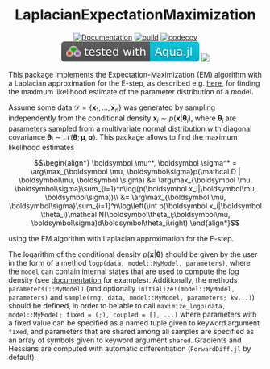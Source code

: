 <div align="center">

# LaplacianExpectationMaximization

[![Documentation](https://img.shields.io/badge/docs-main-blue.svg)](https://jbrea.github.io/LaplacianExpectationMaximization.jl/dev)
[![build](https://github.com/jbrea/LaplacianExpectationMaximization.jl/workflows/CI/badge.svg)](https://github.com/jbrea/LaplacianExpectationMaximization.jl/actions?query=workflow%3ACI)
[![codecov](https://codecov.io/gh/jbrea/LaplacianExpectationMaximization.jl/graph/badge.svg?token=M9IY21EQJ6)](https://codecov.io/gh/jbrea/LaplacianExpectationMaximization.jl)
[![Aqua QA](https://raw.githubusercontent.com/JuliaTesting/Aqua.jl/master/badge.svg)](https://github.com/JuliaTesting/Aqua.jl)
[![](https://img.shields.io/badge/%F0%9F%9B%A9%EF%B8%8F_tested_with-JET.jl-ffffff)](https://github.com/aviatesk/JET.jl)
<!-- Tidyverse lifecycle badges, see https://www.tidyverse.org/lifecycle/ Uncomment or delete as needed. -->
<!--
![lifecycle](https://img.shields.io/badge/lifecycle-maturing-blue.svg)
![lifecycle](https://img.shields.io/badge/lifecycle-experimental-orange.svg)
![lifecycle](https://img.shields.io/badge/lifecycle-stable-green.svg)
![lifecycle](https://img.shields.io/badge/lifecycle-retired-orange.svg)
![lifecycle](https://img.shields.io/badge/lifecycle-archived-red.svg)
![lifecycle](https://img.shields.io/badge/lifecycle-dormant-blue.svg) -->
<!-- travis-ci.com badge, uncomment or delete as needed, depending on whether you are using that service. -->
<!-- [![Build Status](https://travis-ci.com/jbrea/LaplacianExpectationMaximization.jl.svg?branch=master)](https://travis-ci.com/jbrea/LaplacianExpectationMaximization.jl) -->
<!-- Coverage badge on codecov.io, which is used by default. -->
<!-- Documentation -- uncomment or delete as needed -->
<!--
[![Documentation](https://img.shields.io/badge/docs-stable-blue.svg)](https://jbrea.github.io/LaplacianExpectationMaximization.jl/stable)
-->
<!-- Aqua badge, see test/runtests.jl -->
</div>

This package implements the Expectation-Maximization (EM) algorithm with a Laplacian approximation for the E-step, as described e.g. [here](http://dx.doi.org/10.1371/journal.pcbi.1002410), for finding the maximum likelihood estimate of the parameter distribution of a model.

Assume some data $\mathcal D = \{\boldsymbol x_1, \ldots, \boldsymbol x_n\}$ was generated by sampling independently from the conditional density $\boldsymbol x_i\sim p(\boldsymbol x|\boldsymbol \theta_i)$, where $\boldsymbol \theta_i$ are parameters sampled from a multivariate normal distribution with diagonal covariance $\boldsymbol \theta_i\sim\mathcal N(\boldsymbol \theta; \boldsymbol \mu, \boldsymbol\sigma)$. This package allows to find the maximum likelihood estimates 
```math
\begin{align*}
\boldsymbol \mu^*, \boldsymbol \sigma^* = \arg\max_{\boldsymbol \mu, \boldsymbol\sigma}p(\mathcal D | \boldsymbol\mu, \boldsymbol \sigma) &= \arg\max_{\boldsymbol \mu, \boldsymbol\sigma}\sum_{i=1}^n\log(p(\boldsymbol x_i|\boldsymbol\mu, \boldsymbol\sigma))\\ &= \arg\max_{\boldsymbol \mu, \boldsymbol\sigma}\sum_{i=1}^n\log\left(\int p(\boldsymbol x_i|\boldsymbol \theta_i)\mathcal N(\boldsymbol\theta_i;\boldsymbol\mu, \boldsymbol\sigma)d\boldsymbol\theta_i\right)
\end{align*}
```
using the EM algorithm with Laplacian approximation for the E-step.

The logarithm of the conditional density $p(\boldsymbol x|\boldsymbol \theta)$ should be given by the user in the form of a method `logp(data, model::MyModel, parameters)`, where the `model` can contain internal states that are used to compute the log density (see [documentation](https://jbrea.github.io/LaplacianExpectationMaximization.jl/dev) for examples). Additionally, the methods `parameters(::MyModel)` (and optionally `initialize!(model::MyModel, parameters)` and `sample(rng, data, model::MyModel, parameters; kw...)`) should be defined, in order to be able to call `maximize_logp(data, model::MyModel; fixed = (;), coupled = [], ...)` where parameters with a fixed value can be specified as a named tuple given to keyword argument `fixed`, and parameters that are shared among all samples are specified as an array of symbols given to keyword argument `shared`. Gradients and Hessians are computed with automatic differentiation (`ForwardDiff.jl` by default).
